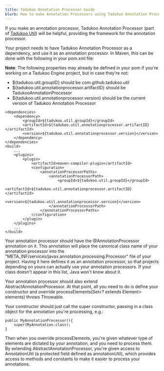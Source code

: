 ```yaml
---
title: Tadukoo Annotation Processor Guide
blurb: How to make Annotation Processors using Tadukoo Annotation Processor
---
```

If you make an annotation processor, Tadukoo Annotation Processor (part of [Tadukoo Util](/projects/TadukooUtil.html)) will be helpful, providing the framework for the annotation processor.

Your project needs to have Tadukoo Annotation Processor as a dependency, and use it as an annotation processor. In Maven, this can be done with the following in your pom.xml file:

**Note**: The following properties may already be defined in your pom if you're working on a Tadukoo Engine project, but in case they're not:
- ${tadukoo.util.groupID} should be com.github.tadukoo.util
- ${tadukoo.util.annotationprocessor.artifactID} should be TadukooAnnotationProcessor
- ${tadukoo.util.annotationprocessor.version} should be the current version of Tadukoo Annotation Processor

```
<dependencies>
	<dependency>
		<groupId>${tadukoo.util.groupId}</groupId>
		<artifactId>${tadukoo.util.annotationprocessor.artifactID}</artifactId>
		<version>${tadukoo.util.annotationprocessor.version}</version>
	</dependency>
</dependencies>
<build>
	...
	<plugins>
		<plugin>
			<artifactId>maven-compiler-plugin</artifactId>
			<configuration>
				<annotationProcessorPaths>
					<annotationProcessorPath>
						<groupId>${tadukoo.util.groupId}</groupId>
						<artifactId>${tadukoo.util.annotationprocessor.artifactID}</artifactId>
						<version>${tadukoo.util.annotationprocessor.version}</version>
					</annotationProcessorPath>
				</annotationProcessorPaths>
			</configuration>
		</plugin>
	</plugins>
	...
</build>
```

Your annotation processor should have the @AnnotationProcessor annotation on it. This annotation will place the canonical class name of your annotation processor into the 
"META_INF/services/javax.annotation.processing.Processor" file of your project. Having it here defines it as an annotation processor, so that projects depending on yours can actually use 
your annotation processors. If your class doesn't appear in this list, Java won't know about it.

Your annotation processor should also extend AbstractAnnotationProcessor. At that point, all you need to do is define your constructor and override 
processElements(Set<? extends Element> elements) throws Throwable.

Your constructor should just call the super constructor, passing in a class object for the annotation you're processing, e.g.:

```
public MyAnnotationProcessor(){
	super(MyAnnotation.class);
}
```

Then when you override processElements, you're given whatever type of elements are dictated by your annotation, and you need to process them. By extending AbstractAnnotationProcessor, you're 
given access to AnnotationUtil (a protected field defined as annotationUtil), which provides access to methods and constants to make it easier to process your annotations.
